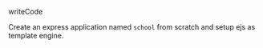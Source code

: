 writeCode
<!-- .... -->

Create an express application named `school` from scratch and setup ejs as template engine.
